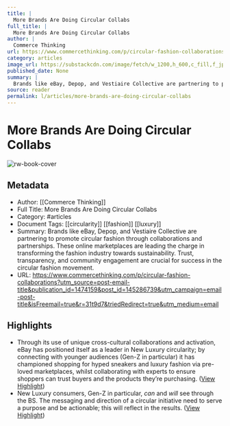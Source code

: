 ```yaml
---
title: |
  More Brands Are Doing Circular Collabs
full_title: |
  More Brands Are Doing Circular Collabs
author: |
  Commerce Thinking
url: https://www.commercethinking.com/p/circular-fashion-collaborations?utm_source=post-email-title&publication_id=1474159&post_id=145286739&utm_campaign=email-post-title&isFreemail=true&r=31t9d7&triedRedirect=true&utm_medium=email
category: articles
image_url: https://substackcdn.com/image/fetch/w_1200,h_600,c_fill,f_jpg,q_auto:good,fl_progressive:steep,g_auto/https%3A%2F%2Fsubstack-post-media.s3.amazonaws.com%2Fpublic%2Fimages%2Fd3dda178-d5b2-4795-b606-b70d64fde1b3_1024x576.jpeg
published_date: None
summary: |
  Brands like eBay, Depop, and Vestiaire Collective are partnering to promote circular fashion through collaborations and partnerships. These online marketplaces are leading the charge in transforming the fashion industry towards sustainability. Trust, transparency, and community engagement are crucial for success in the circular fashion movement.
source: reader
permalink: l/articles/more-brands-are-doing-circular-collabs
---
```

# More Brands Are Doing Circular Collabs

![rw-book-cover](https://substackcdn.com/image/fetch/w_1200,h_600,c_fill,f_jpg,q_auto:good,fl_progressive:steep,g_auto/https%3A%2F%2Fsubstack-post-media.s3.amazonaws.com%2Fpublic%2Fimages%2Fd3dda178-d5b2-4795-b606-b70d64fde1b3_1024x576.jpeg)

## Metadata
- Author: [[Commerce Thinking]]
- Full Title: More Brands Are Doing Circular Collabs
- Category: #articles
- Document Tags: [[circularity]] [[fashion]] [[luxury]] 
- Summary: Brands like eBay, Depop, and Vestiaire Collective are partnering to promote circular fashion through collaborations and partnerships. These online marketplaces are leading the charge in transforming the fashion industry towards sustainability. Trust, transparency, and community engagement are crucial for success in the circular fashion movement.
- URL: https://www.commercethinking.com/p/circular-fashion-collaborations?utm_source=post-email-title&publication_id=1474159&post_id=145286739&utm_campaign=email-post-title&isFreemail=true&r=31t9d7&triedRedirect=true&utm_medium=email

## Highlights
- Through its use of unique cross-cultural collaborations and activation, eBay has positioned itself as a leader in New Luxury circularity; by connecting with younger audiences (Gen-Z in particular) it has championed shopping for hyped sneakers and luxury fashion via pre-loved marketplaces, whilst collaborating with experts to ensure shoppers can trust buyers and the products they’re purchasing. ([View Highlight](https://read.readwise.io/read/01j0jqjt782qej1etdhscvwq28))
- New Luxury consumers, Gen-Z in particular, *can* and *will* see through the BS. The messaging and direction of a circular initiative need to serve a purpose and be actionable; this will reflect in the results. ([View Highlight](https://read.readwise.io/read/01j0jqqxk8vkrxhx6426r6gxp3))


